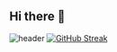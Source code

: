 ## Hi there 👋
![header](https://capsule-render.vercel.app/api?type=waving)
[![GitHub Streak](https://streak-stats.demolab.com?user=biplavdotcom&theme=holi-theme&hide_border=true&mode=weekly)](https://git.io/streak-stats)

